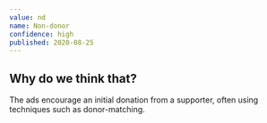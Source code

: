```yaml
---
value: nd
name: Non-donor
confidence: high
published: 2020-08-25
---
```



## Why do we think that?

The ads encourage an initial donation from a supporter, often using techniques such as donor-matching.
